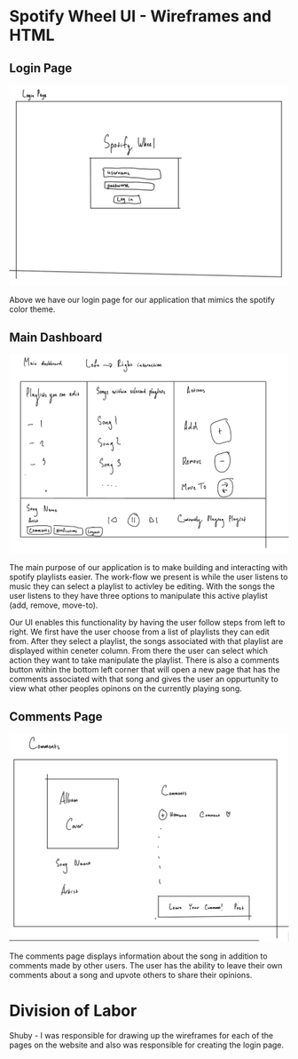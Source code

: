 # Spotify Wheel UI - Wireframes and HTML

## Login Page
![Login Wireframe](assets/login_wf.jpeg "Login Wireframe")

Above we have our login page for our application that mimics the spotify color theme.

## Main Dashboard
![Main Dashboard WireFrame](assets/main_wf.jpeg "Main Dashboard Wireframe")

The main purpose of our application is to make building and interacting with spotify playlists easier. The work-flow we present is while the user listens to music they can select a playlist to activley be editing. With the songs the user listens to they have three options to
manipulate this active playlist (add, remove, move-to). 

Our UI enables this functionality by having the user follow steps from left to right. We first have the user choose from a list of playlists
they can edit from. After they select a playlist, the songs associated with that playlist are displayed within ceneter column. From there 
the user can select which action they want to take manipulate the playlist. There is also a comments button within the bottom left corner that will open a new page that has the comments associated with that song and gives the user an oppurtunity to view what other peoples opinons on the currently playing song.

## Comments Page
![Comments Page Wireframe](assets/comments_wf.jpeg "Comments Wireframe")

The comments page displays information about the song in addition to comments made by other users. The user has the ability to leave 
their own comments about a song and upvote others to share their opinions.

# Division of Labor

Shuby - I was responsible for drawing up the wireframes for each of the pages on the website and also was responsible for creating the login page.


